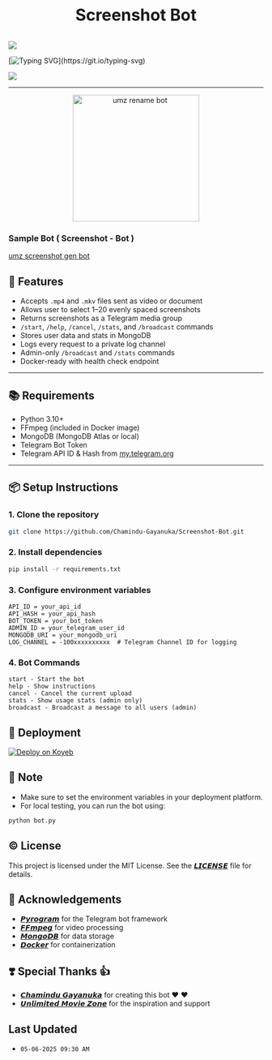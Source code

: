 <p align="center" style="font-size: xx-large; font-weight: bolder;">
  Screenshot Bot
</p>

<img src="https://user-images.githubusercontent.com/73097560/115834477-dbab4500-a447-11eb-908a-139a6edaec5c.gif">

[![Typing SVG](https://readme-typing-svg.herokuapp.com?font=Fira+Code&weight=600&size=18&pause=1000&width=435&lines=A+powerful+Telegram+bot+that+lets+users+;extract+evenly+spaced+screenshots+;from+videos+(.mp4+and+.mkv%60);Built+using+Pyrogram%2C+FFmpeg%2C+MongoDB)](https://git.io/typing-svg)

<img src="https://user-images.githubusercontent.com/73097560/115834477-dbab4500-a447-11eb-908a-139a6edaec5c.gif">

---

<p align="center">
  <img src="https://ik.imagekit.io/rmlbayysp/1749093968626-umzscreenshot_1sqLVi9F0.png" alt="umz rename bot" align="center" width="250" height="250" />
</p>

### Sample Bot ( Screenshot - Bot )

[umz screenshot gen bot](http://t.me/umzscreenshotgen_bot)

## 🚀 Features

- Accepts `.mp4` and `.mkv` files sent as video or document
- Allows user to select 1–20 evenly spaced screenshots
- Returns screenshots as a Telegram media group
- `/start`, `/help`, `/cancel`, `/stats`, and `/broadcast` commands
- Stores user data and stats in MongoDB
- Logs every request to a private log channel
- Admin-only `/broadcast` and `/stats` commands
- Docker-ready with health check endpoint

---

## 📚 Requirements

- Python 3.10+
- FFmpeg (included in Docker image)
- MongoDB (MongoDB Atlas or local)
- Telegram Bot Token
- Telegram API ID & Hash from [my.telegram.org](https://my.telegram.org)

---

## 📦 Setup Instructions

### 1. Clone the repository

```bash
git clone https://github.com/Chamindu-Gayanuka/Screenshot-Bot.git
```

### 2. Install dependencies

```bash
pip install -r requirements.txt
```

### 3. Configure environment variables

```plaintext
API_ID = your_api_id
API_HASH = your_api_hash
BOT_TOKEN = your_bot_token
ADMIN_ID = your_telegram_user_id
MONGODB_URI = your_mongodb_uri
LOG_CHANNEL = -100xxxxxxxxxx  # Telegram Channel ID for logging
```


### 4. Bot Commands
```
start - Start the bot
help - Show instructions
cancel - Cancel the current upload
stats - Show usage stats (admin only)
broadcast - Broadcast a message to all users (admin)
```

## 🚀 Deployment
[![Deploy on Koyeb](https://www.koyeb.com/static/images/deploy/button.svg)](https://app.koyeb.com/deploy?type=git&repository=github.com/Chamindu-Gayanuka/Screenshot-Bot)

## 📝 Note
- Make sure to set the environment variables in your deployment platform.
- For local testing, you can run the bot using:

```bash
python bot.py
```


## ©️ License
This project is licensed under the MIT License. See the [𝙇𝙄𝘾𝙀𝙉𝙎𝙀]() file for details.

## 🙏 Acknowledgements
- [𝙋𝙮𝙧𝙤𝙜𝙧𝙖𝙢](https://docs.pyrogram.org/) for the Telegram bot framework
- [𝙁𝙁𝙢𝙥𝙚𝙜](https://ffmpeg.org/) for video processing
- [𝙈𝙤𝙣𝙜𝙤𝘿𝘽](https://www.mongodb.com/) for data storage
- [𝘿𝙤𝙘𝙠𝙚𝙧](https://www.docker.com/) for containerization

## ❣️ Special Thanks 👍
- [𝘾𝙝𝙖𝙢𝙞𝙣𝙙𝙪 𝙂𝙖𝙮𝙖𝙣𝙪𝙠𝙖](https://github.com/Chamindu-Gayanuka) for creating this bot ❤ ♥
- [𝙐𝙣𝙡𝙞𝙢𝙞𝙩𝙚𝙙 𝙈𝙤𝙫𝙞𝙚 𝙕𝙤𝙣𝙚](https://t.me/Unlimited_Movie_Zone) for the inspiration and support

## Last Updated
- `05-06-2025 09:30 AM`